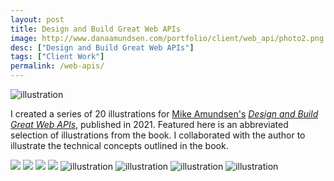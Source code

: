 ```yaml
---
layout: post
title: Design and Build Great Web APIs
image: http://www.danaamundsen.com/portfolio/client/web_api/photo2.png
desc: ["Design and Build Great Web APIs"]
tags: ["Client Work"]
permalink: /web-apis/
---
```



![illustration](http://www.danaamundsen.com/portfolio/client/web_api/apifirst.png "api first illustration")

I created a series of 20 illustrations for [Mike Amundsen's](http://www.amundsen.com) [*Design and Build Great Web APIs*](http://www.greatwebapis.com/), published in 2021. Featured here is an abbreviated selection of illustrations from the book. I collaborated with the author to illustrate the technical concepts outlined in the book.

![](http://www.danaamundsen.com/portfolio/client/web_api/photo1.png)
![](http://www.danaamundsen.com/portfolio/client/web_api/photo2.png)
![](http://www.danaamundsen.com/portfolio/client/web_api/photo3.png)
![](http://www.danaamundsen.com/portfolio/client/web_api/photo4.png)
![illustration](http://www.danaamundsen.com/portfolio/client/web_api/building.png "api first illustration")
![illustration](http://www.danaamundsen.com/portfolio/client/web_api/modify_rules.png "api first illustration")
![illustration](http://www.danaamundsen.com/portfolio/client/web_api/prototyping.png "api first illustration")
![illustration](http://www.danaamundsen.com/portfolio/client/web_api/testing.png "api first illustration")

